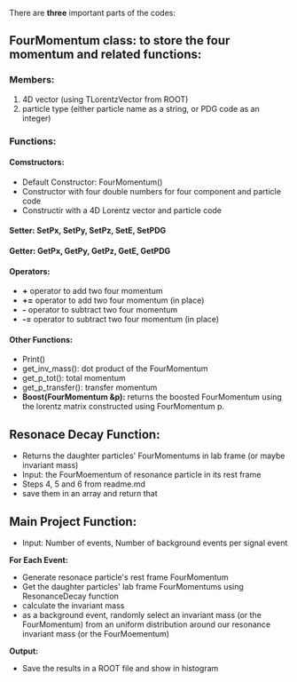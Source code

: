 There are **three** important parts of the codes:

## FourMomentum class: to store the four momentum and related functions:

### Members:
1. 4D vector (using TLorentzVector from ROOT)
2. particle type (either particle name as a string, or PDG code as an integer)

### Functions:

#### Comstructors:
- Default Constructor: FourMomentum()
- Constructor with four double numbers for four component and particle code
- Constructir with a 4D Lorentz vector and particle code

#### Setter: SetPx, SetPy, SetPz, SetE, SetPDG

#### Getter: GetPx, GetPy, GetPz, GetE, GetPDG

#### Operators:
- **+** operator to add two four momentum
- **+=** operator to add two four momentum (in place)
- **-** operator to subtract two four momentum
- **-=** operator to subtract two four momentum (in place)

#### Other Functions:
- Print()
- get\_inv_mass(): dot product of the FourMomentum
- get\_p_tot(): total momentum
- get\_p_transfer(): transfer momentum
- **Boost(FourMomentum &p):** returns the boosted FourMomentum using the lorentz matrix constructed using FourMomentum p.


## Resonace Decay Function: 
- Returns the daughter particles' FourMomentums in lab frame (or maybe invariant mass)
- Input: the FourMoementum of resonance particle in its rest frame
- Steps 4, 5 and 6 from readme.md
- save them in an array and return that

## Main Project Function:
- Input: Number of events, Number of background events per signal event

**For Each Event:**
- Generate resonace particle's rest frame FourMomentum
- Get the daughter particles' lab frame FourMomentums using ResonanceDecay function
- calculate the invariant mass
- as a background event, randomly select an invariant mass (or the FourMomentum) from an uniform distribution around our resonance invariant mass (or the FourMoementum)

**Output:**
- Save the results in a ROOT file and show in histogram

